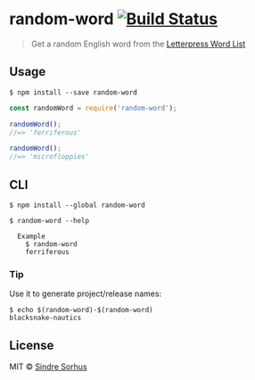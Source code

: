 # random-word [![Build Status](https://travis-ci.org/sindresorhus/random-word.svg?branch=master)](https://travis-ci.org/sindresorhus/random-word)

> Get a random English word from the [Letterpress Word List](https://github.com/atebits/Words/blob/master/Words/en.txt)


## Usage

```
$ npm install --save random-word
```

```js
const randomWord = require('random-word');

randomWord();
//=> 'ferriferous'

randomWord();
//=> 'microfloppies'
```


## CLI

```
$ npm install --global random-word
```

```
$ random-word --help

  Example
    $ random-word
    ferriferous
```


### Tip

Use it to generate project/release names:

```
$ echo $(random-word)-$(random-word)
blacksnake-nautics
```


## License

MIT © [Sindre Sorhus](http://sindresorhus.com)
